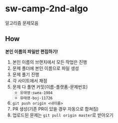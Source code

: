 # sw-camp-2nd-algo

알고리즘 문제모음

## How
**본인 이름의 파일만 편집하기!**

1. 본인 이름의 브랜치에서 모든 작업은 진행
2. 문제 폴더에 본인 이름으로 파일 생성
3. 문제 풀기 진행
4. 각 사이트에서 채점
5. 문제 다 풀면 커밋(이름-플랫폼-문제번호)
   - `유태영-swea-1984`
   - `유태영-boj-11726`
6. `git push origin <내이름>`
7. PR 생성(기존 PR이 있을 경우 자동으로 합쳐짐)
8. 업로드된 문제는 `git pull origin master`로 받아오기

